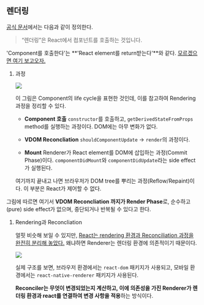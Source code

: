 
## 렌더링

 [공식 문서](https://ko.react.dev/learn/render-and-commit)에서는 다음과 같이 정의한다.

> “렌더링”은 React에서 컴포넌트를 호출하는 것입니다.

'Component를 호출한다'는 **'React element를 return받는다'**와 같다. [모르겠으면 여기 보고오자.](https://velog.io/@haensol/React-Element)

1. 과정

    ![](https://velog.velcdn.com/images/haensol/post/e4a786ae-8b14-4cab-bc81-d2f156d44833/image.png)

    이 그림은 Component의 life cycle을 표현한 것인데, 이를 참고하여 Rendering 과정을 정리할 수 있다.

   - **Component 호출**
      `constructor`를 호출하고, `getDerivedStateFromProps` method를 실행하는 과정이다. DOM에는 아무 변화가 없다. 

   - **VDOM Reconcliation**
   `shouldComponentUpdate` -> `render`의 과정이다. 

   - **Mount**
      Renderer가 React element를 DOM에 삽입하는 과정(Commit Phase)이다. `componentDidMount`와 `componentDidUpdate`라는 side effect가 실행된다.

   여기까지 끝내고 나면 브라우저가 DOM tree를 뿌리는 과정(Reflow/Repaint)이다. 이 부분은 React가 제어할 수 없다.

  그림에 따르면 여기서 **VDOM Reconcliation 까지가 Render Phase**로, 순수하고(pure) side effect가 없으며, 중단되거나 반복될 수 있다고 한다.

1. Rendering과 Reconcliation

    얼핏 비슷해 보일 수 있지만, [React는 rendering 환경과 Reconciliation 과정을 완전히 분리해 놓았다.](https://github.com/facebook/react/tree/v19.1.0/packages) 왜냐하면 Renderer는 렌더링 환경에 의존적이기 때문이다. 

    ![](https://velog.velcdn.com/images/haensol/post/10b2c9e5-1192-4bd6-9150-5129011c8682/image.png)

    실제 구조를 보면, 브라우저 환경에서는 `react-dom` 패키지가 사용되고, 모바일 환경에서는 `react-native-renderer` 패키지가 사용된다.

    **Reconciler는 무엇이 변경되었는지 계산하고, 이에 의존성을 가진 Renderer가 렌더링 환경과 react를 연결하여 변경 사항을 적용**하는 방식이다.
